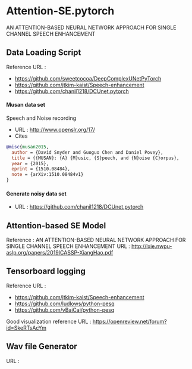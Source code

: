 # Attention-SE.pytorch
AN ATTENTION-BASED NEURAL NETWORK APPROACH FOR SINGLE CHANNEL SPEECH ENHANCEMENT

## Data Loading Script
Reference URL : 
- https://github.com/sweetcocoa/DeepComplexUNetPyTorch
- https://github.com/jtkim-kaist/Speech-enhancement
- https://github.com/chanil1218/DCUnet.pytorch

#### Musan data set
Speech and Noise recording
- URL : http://www.openslr.org/17/
- Cites
```BibTeX
@misc{musan2015,
  author = {David Snyder and Guoguo Chen and Daniel Povey},
  title = {{MUSAN}: {A} {M}usic, {S}peech, and {N}oise {C}orpus},
  year = {2015},
  eprint = {1510.08484},
  note = {arXiv:1510.08484v1}
}
```

#### Generate noisy data set 
- URL : https://github.com/chanil1218/DCUnet.pytorch


## Attention-based SE Model
Reference : AN ATTENTION-BASED NEURAL NETWORK APPROACH FOR SINGLE CHANNEL
SPEECH ENHANCEMENT
URL : http://lxie.nwpu-aslp.org/papers/2019ICASSP-XiangHao.pdf

## Tensorboard logging
Reference URL : 
- https://github.com/jtkim-kaist/Speech-enhancement
- https://github.com/ludlows/python-pesq
- https://github.com/vBaiCai/python-pesq

Good visualization reference URL : 
https://openreview.net/forum?id=SkeRTsAcYm

## Wav file Generator
URL : 

